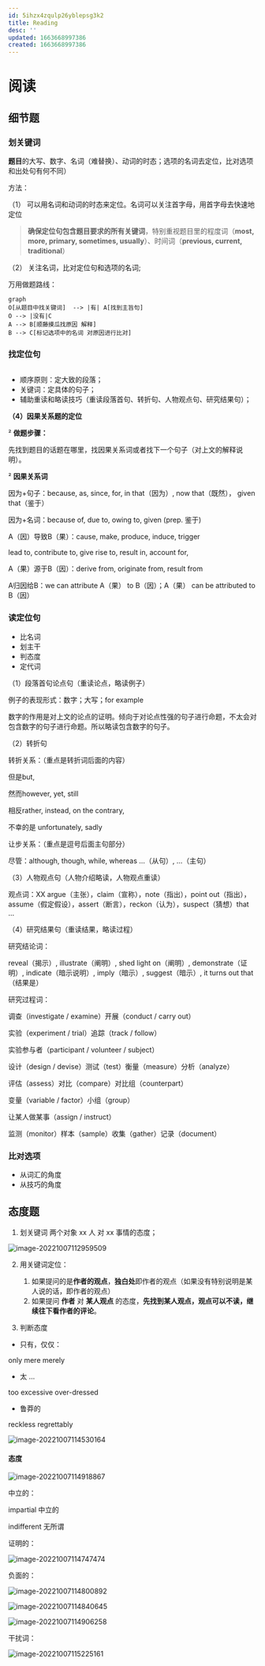 ```yaml
---
id: 5ihzx4zqulp26yblepsg3k2
title: Reading
desc: ''
updated: 1663668997386
created: 1663668997386
---
```


# 阅读

## 细节题



### 划关键词

**题目**的大写、数字、名词（难替换）、动词的时态；选项的名词去定位，比对选项和出处句有何不同）



方法：

（1）    可以用名词和动词的时态来定位。名词可以关注首字母，用首字母去快速地定位

> **确保定位句包含题目要求的所有关键词**，特别重视题目里的程度词（**most, more, primary, sometimes, usually**）、时间词（**previous, current, traditional**）

（2）    关注名词，比对定位句和选项的名词;



万用做题路线：

```mermaid
graph
O[从题目中找关键词]  --> |有| A[找到主旨句]
O --> |没有|C
A --> B[顺藤摸瓜找原因 解释]
B --> C[标记选项中的名词 对原因进行比对]
```



### 找定位句

```mermaid
```

- 顺序原则：定大致的段落；
- 关键词：定具体的句子；
- 辅助重读和略读技巧（重读段落首句、转折句、人物观点句、研究结果句）；

**（****4****）因果关系题的定位**

² **做题步骤：**

先找到题目的话题在哪里，找因果关系词或者找下一个句子（对上文的解释说明）。

² **因果关系词**

因为+句子：because, as, since, for, in that（因为）, now that（既然）， given that（鉴于）

因为+名词：because of, due to, owing to, given (prep. 鉴于)

A（因）导致B（果）：cause, make, produce, induce, trigger

lead to, contribute to, give rise to, result in, account for, 

A（果）源于B（因）：derive from, originate from, result from

A归因给B：we can attribute A（果） to B（因）；A（果） can be attributed to B（因）

### 读定位句

- 比名词
- 划主干
- 判态度
- 定代词

（1）段落首句论点句（重读论点，略读例子）

例子的表现形式：数字；大写；for example

数字的作用是对上文的论点的证明。倾向于对论点性强的句子进行命题，不太会对包含数字的句子进行命题。所以略读包含数字的句子。

（2）转折句

转折关系：（重点是转折词后面的内容）

但是but, 

然而however, yet, still

相反rather, instead, on the contrary, 

不幸的是 unfortunately, sadly

让步关系：（重点是逗号后面主句部分）

尽管：although, though, while, whereas …（从句）, …（主句）

 

（3）人物观点句（人物介绍略读，人物观点重读）

观点词：XX argue（主张），claim（宣称），note（指出），point out（指出），assume（假定假设），assert（断言），reckon（认为），suspect（猜想）that …

 

（4）研究结果句（重读结果，略读过程）

研究结论词：

reveal（揭示）, illustrate（阐明）, shed light on（阐明）, demonstrate（证明）, indicate（暗示说明）, imply（暗示）, suggest（暗示）, it turns out that（结果是）

 

研究过程词：

调查（investigate / examine）开展（conduct / carry out）

实验（experiment / trial）追踪（track / follow）

实验参与者（participant / volunteer / subject）

设计（design / devise）测试（test）衡量（measure）分析（analyze）

评估（assess）对比（compare）对比组（counterpart）

变量（variable / factor）小组（group）

让某人做某事（assign / instruct）

监测（monitor）样本（sample）收集（gather）记录（document）

### 比对选项

- 从词汇的角度
- 从技巧的角度



## 态度题



1. 划关键词 两个对象 xx 人 对 xx 事情的态度；

![image-20221007112959509](https://cdn.notcloud.net/static/md/cy948/202210071129544.png)

2. 用关键词定位：
   1. 如果提问的是**作者的观点**，**独白处**即作者的观点（如果没有特别说明是某人说的话，即作者的观点）
   2. 如果提问 **作者** 对 **某人观点** 的态度，**先找到某人观点，观点可以不读，继续往下看作者的评论**。

3. 判断态度

- 只有，仅仅：

only mere  merely

- 太 ...

too excessive over-dressed

- 鲁莽的

reckless regrettably

![image-20221007114530164](https://cdn.notcloud.net/static/md/cy948/202210071145188.png)

#### 态度

![image-20221007114918867](https://cdn.notcloud.net/static/md/cy948/202210071149890.png)

中立的：

impartial 中立的

indifferent 无所谓

证明的：

![image-20221007114747474](https://cdn.notcloud.net/static/md/cy948/202210071147506.png)

负面的：

![image-20221007114800892](https://cdn.notcloud.net/static/md/cy948/202210071148916.png)



![image-20221007114840645](https://cdn.notcloud.net/static/md/cy948/202210071148669.png)



![image-20221007114906258](https://cdn.notcloud.net/static/md/cy948/202210071149281.png)

干扰词：

![image-20221007115225161](https://cdn.notcloud.net/static/md/cy948/202210071152187.png)
